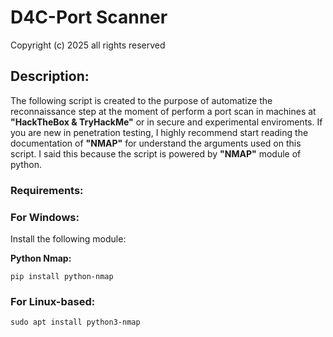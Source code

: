 <!DOCTYPE html>
# D4C-Port Scanner 
Copyright (c) 2025 all rights reserved

<h2>Description:</h2>
The following script is created to the purpose of automatize the reconnaissance step at the moment of perform a port scan in machines
at <b>"HackTheBox & TryHackMe"</b> or in secure and experimental enviroments. If you are new in penetration testing, I highly recommend 
start reading the documentation of <b>"NMAP"</b> for understand the arguments used on this script. I said this because 
the script is powered by <b>"NMAP"</b> module of python.

<h3>Requirements: </h3>
<h3>For Windows: </h3>
Install the following module:
<p><b>Python Nmap:</b></p>
<code>pip install python-nmap</code>
<br>
<h3>For Linux-based: </h3>
<code>sudo apt install python3-nmap</code>
